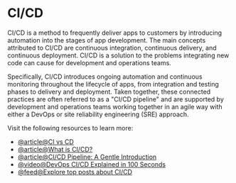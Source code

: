 # CI/CD

CI/CD is a method to frequently deliver apps to customers by introducing automation into the stages of app development. The main concepts attributed to CI/CD are continuous integration, continuous delivery, and continuous deployment. CI/CD is a solution to the problems integrating new code can cause for development and operations teams.

Specifically, CI/CD introduces ongoing automation and continuous monitoring throughout the lifecycle of apps, from integration and testing phases to delivery and deployment. Taken together, these connected practices are often referred to as a "CI/CD pipeline" and are supported by development and operations teams working together in an agile way with either a DevOps or site reliability engineering (SRE) approach.

Visit the following resources to learn more:

- [@article@CI vs CD](https://www.atlassian.com/continuous-delivery/principles/continuous-integration-vs-delivery-vs-deployment)
- [@article@What is CI/CD?](https://www.redhat.com/en/topics/devops/what-is-ci-cd)
- [@article@CI/CD Pipeline: A Gentle Introduction](https://semaphoreci.com/blog/cicd-pipeline)
- [@video@DevOps CI/CD Explained in 100 Seconds](https://www.youtube.com/watch?v=scEDHsr3APg)
- [@feed@Explore top posts about CI/CD](https://app.daily.dev/tags/cicd?ref=roadmapsh)
